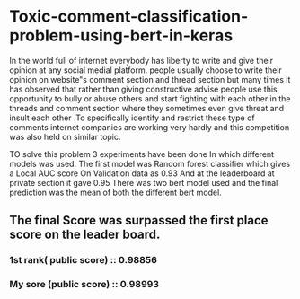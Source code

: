 # Toxic-comment-classification-problem-using-bert-in-keras

In the world full of internet everybody has liberty to write and give their opinion at any social medial platform. people usually choose to write their opinion on website"s comment section and thread section but many times it has observed that rather than giving constructive advise people use this opportunity to bully or abuse others and start fighting with each other in the threads and comment section where they sometimes even give threat and insult each other .To specifically identify and restrict these type of comments internet companies are working very hardly and this competition was also held on similar topic.

TO solve this problem 3 experiments have been done In which different models was used.
The first model was Random forest classifier which gives a Local AUC score On Validation data as 0.93 And at the leaderboard at private section it gave 0.95
There was two bert model used and the final prediction was the mean of both the different bert model.

## The final Score was surpassed the first place score on the leader board.

### 1st rank( public score) :: 0.98856
### My sore (public score)  :: 0.98993

